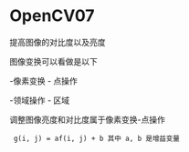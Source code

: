 # OpenCV07
提高图像的对比度以及亮度

图像变换可以看做是以下

-像素变换 - 点操作

-领域操作 - 区域

调整图像亮度和对比度属于像素变换-点操作

     g(i, j) = af(i, j) + b 其中 a, b 是增益变量
